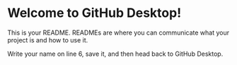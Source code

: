 # Welcome to GitHub Desktop!

This is your README.  READMEs are where you can communicate what your project is and how to use it.

Write your name on line 6, save it, and then head back to GitHub Desktop.
